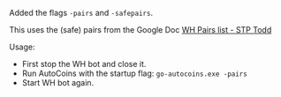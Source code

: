 Added the flags `-pairs` and `-safepairs`.  

This uses the (safe) pairs from the Google Doc [WH Pairs list - STP Todd](https://docs.google.com/spreadsheets/d/1XWadBbVkbdi5Ub7bFhCcAhqpHiQXBETbeTg644pkTdI/edit#gid=1034827699) 

Usage:
- First stop the WH bot and close it. 
- Run AutoCoins with the startup flag: `go-autocoins.exe -pairs`  
- Start WH bot again.  